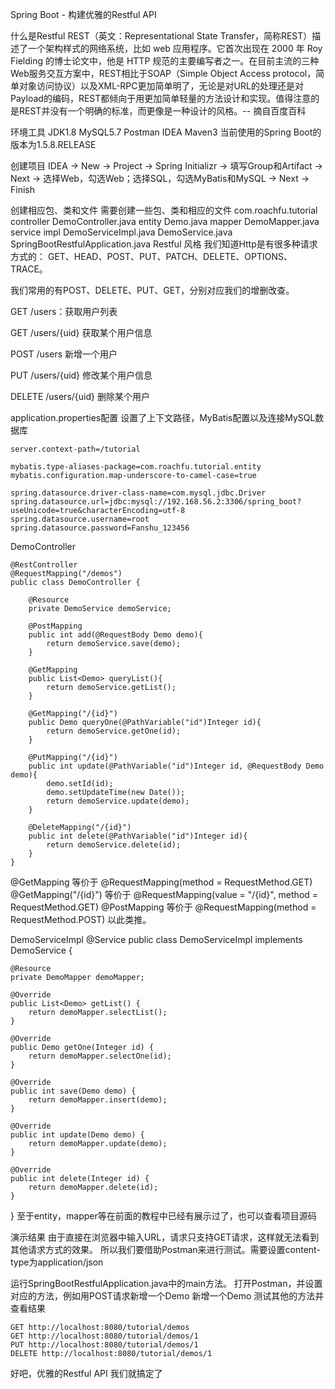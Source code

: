 Spring Boot - 构建优雅的Restful API

什么是Restful
REST（英文：Representational State Transfer，简称REST）描述了一个架构样式的网络系统，比如 web 应用程序。它首次出现在 2000 年 Roy Fielding 的博士论文中，他是 HTTP 规范的主要编写者之一。在目前主流的三种Web服务交互方案中，REST相比于SOAP（Simple Object Access protocol，简单对象访问协议）以及XML-RPC更加简单明了，无论是对URL的处理还是对Payload的编码，REST都倾向于用更加简单轻量的方法设计和实现。值得注意的是REST并没有一个明确的标准，而更像是一种设计的风格。-- 摘自百度百科

环境工具
JDK1.8
MySQL5.7
Postman
IDEA
Maven3
当前使用的Spring Boot的版本为1.5.8.RELEASE

创建项目
IDEA -> New -> Project -> Spring Initializr -> 填写Group和Artifact -> Next -> 选择Web，勾选Web；选择SQL，勾选MyBatis和MySQL -> Next -> Finish

创建相应包、类和文件
需要创建一些包、类和相应的文件
com.roachfu.tutorial
    controller
        DemoController.java
    entity
        Demo.java
    mapper
        DemoMapper.java
    service
        impl
            DemoServiceImpl.java
        DemoService.java
    SpringBootRestfulApplication.java
Restful 风格
我们知道Http是有很多种请求方式的：
GET、HEAD、POST、PUT、PATCH、DELETE、OPTIONS、TRACE。

我们常用的有POST、DELETE、PUT、GET，分别对应我们的增删改查。

GET /users：获取用户列表

GET /users/{uid} 获取某个用户信息

POST /users 新增一个用户

PUT /users/{uid} 修改某个用户信息

DELETE /users/{uid} 删除某个用户



application.properties配置
设置了上下文路径，MyBatis配置以及连接MySQL数据库
```
server.context-path=/tutorial

mybatis.type-aliases-package=com.roachfu.tutorial.entity
mybatis.configuration.map-underscore-to-camel-case=true

spring.datasource.driver-class-name=com.mysql.jdbc.Driver
spring.datasource.url=jdbc:mysql://192.168.56.2:3306/spring_boot?useUnicode=true&characterEncoding=utf-8
spring.datasource.username=root
spring.datasource.password=Fanshu_123456
```

DemoController
```
@RestController
@RequestMapping("/demos")
public class DemoController {

    @Resource
    private DemoService demoService;

    @PostMapping
    public int add(@RequestBody Demo demo){
        return demoService.save(demo);
    }

    @GetMapping
    public List<Demo> queryList(){
        return demoService.getList();
    }

    @GetMapping("/{id}")
    public Demo queryOne(@PathVariable("id")Integer id){
        return demoService.getOne(id);
    }

    @PutMapping("/{id}")
    public int update(@PathVariable("id")Integer id, @RequestBody Demo demo){
        demo.setId(id);
        demo.setUpdateTime(new Date());
        return demoService.update(demo);
    }

    @DeleteMapping("/{id}")
    public int delete(@PathVariable("id")Integer id){
        return demoService.delete(id);
    }
}
```

@GetMapping 等价于 @RequestMapping(method = RequestMethod.GET)
@GetMapping("/{id}") 等价于 @RequestMapping(value = "/{id}", method = RequestMethod.GET)
@PostMapping 等价于 @RequestMapping(method = RequestMethod.POST)
以此类推。

DemoServiceImpl
@Service
public class DemoServiceImpl implements DemoService {

    @Resource
    private DemoMapper demoMapper;

    @Override
    public List<Demo> getList() {
        return demoMapper.selectList();
    }

    @Override
    public Demo getOne(Integer id) {
        return demoMapper.selectOne(id);
    }

    @Override
    public int save(Demo demo) {
        return demoMapper.insert(demo);
    }

    @Override
    public int update(Demo demo) {
        return demoMapper.update(demo);
    }

    @Override
    public int delete(Integer id) {
        return demoMapper.delete(id);
    }
}
至于entity，mapper等在前面的教程中已经有展示过了，也可以查看项目源码

演示结果
由于直接在浏览器中输入URL，请求只支持GET请求，这样就无法看到其他请求方式的效果。
所以我们要借助Postman来进行测试。需要设置content-type为application/json

运行SpringBootRestfulApplication.java中的main方法。
打开Postman，并设置对应的方法，例如用POST请求新增一个Demo
新增一个Demo
测试其他的方法并查看结果
```
GET http://localhost:8080/tutorial/demos
GET http://localhost:8080/tutorial/demos/1
PUT http://localhost:8080/tutorial/demos/1
DELETE http://localhost:8080/tutorial/demos/1
```
好吧，优雅的Restful API 我们就搞定了
